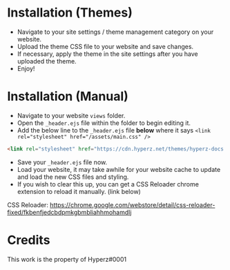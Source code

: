 # Installation (Themes)
- Navigate to your site settings / theme management category on your website.
- Upload the theme CSS file to your website and save changes.
- If necessary, apply the theme in the site settings after you have uploaded the theme.
- Enjoy!

# Installation (Manual)
- Navigate to your website `views` folder.
- Open the `_header.ejs` file within the folder to begin editing it.
- Add the below line to the `_header.ejs` file **below** where it says `<link rel="stylesheet" href="/assets/main.css" />`
```html
<link rel="stylesheet" href="https://cdn.hyperz.net/themes/hyperz-docs.css" />
```
- Save your `_header.ejs` file now.
- Load your website, it may take awhile for your website cache to update and load the new CSS files and styling.
- If you wish to clear this up, you can get a CSS Reloader chrome extension to reload it manually. (link below)

CSS Reloader: https://chrome.google.com/webstore/detail/css-reloader-fixed/fkbenfjedcbdpmkgbmbliahhmohamdlj

# Credits
This work is the property of Hyperz#0001
